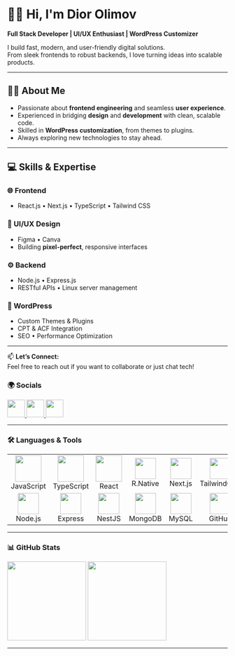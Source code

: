 # 👋😉 Hi, I'm Dior Olimov  

 **Full Stack Developer | UI/UX Enthusiast | WordPress Customizer**  

I build fast, modern, and user-friendly digital solutions.  
From sleek frontends to robust backends, I love turning ideas into scalable products.  

---

## 🧑‍💻 About Me  
- Passionate about **frontend engineering** and seamless **user experience**.  
- Experienced in bridging **design** and **development** with clean, scalable code.  
- Skilled in **WordPress customization**, from themes to plugins.  
- Always exploring new technologies to stay ahead.  

---

## 💻 Skills & Expertise  

### 🌐 Frontend  
- React.js • Next.js • TypeScript • Tailwind CSS  

### 🎨 UI/UX Design  
- Figma • Canva  
- Building **pixel-perfect**, responsive interfaces  

### ⚙️ Backend  
- Node.js • Express.js  
- RESTful APIs • Linux server management  

### 📰 WordPress  
- Custom Themes & Plugins  
- CPT & ACF Integration  
- SEO • Performance Optimization  

---

📫 **Let’s Connect:**  
Feel free to reach out if you want to collaborate or just chat tech!  


### 🌍 Socials  
<p align="left">
  <a href="https://www.linkedin.com/in/diorsolutions/">
    <img src="https://skillicons.dev/icons?i=linkedin" height="40"/>
  </a>
  <a href="https://www.instagram.com/diorsolutions">
    <img src="https://skillicons.dev/icons?i=instagram" height="40"/>
  </a>
  <a href="https://diorsolutions.site">
    <img src="https://skillicons.dev/icons?i=vercel" height="40"/>
  </a>
</p>

---

### 🛠️ Languages & Tools

<table align="start">

  <tr>
    <td align="center"><img src="https://techstack-generator.vercel.app/js-icon.svg" width="60"/><br/>JavaScript</td>
    <td align="center"><img src="https://techstack-generator.vercel.app/ts-icon.svg" width="60"/><br/>TypeScript</td>
    <td align="center"><img src="https://techstack-generator.vercel.app/react-icon.svg" width="60"/><br/>React</td>
    <td align="center"><img src="https://skillicons.dev/icons?i=atom" width="48"/><br/>R.Native</td>
    <td align="center"><img src="https://skillicons.dev/icons?i=next" width="48"/><br/>Next.js</td>
    <td align="center"><img src="https://skillicons.dev/icons?i=tailwind" width="48"/><br/>TailwindCSS</td>
    <td align="center"><img src="https://skillicons.dev/icons?i=bootstrap" width="48"/><br/>Bootstrap</td>
    <td align="center"><img src="https://skillicons.dev/icons?i=figma" width="48"/><br/>Java</td>
    <td align="center"><img src="https://skillicons.dev/icons?i=php" width="48"/><br/>PHP</td>
    <td align="center"><img src="https://skillicons.dev/icons?i=postgresql" width="48"/><br/>PostgreSQL</td>
  </tr>

  <tr>
    <td align="center"><img src="https://skillicons.dev/icons?i=nodejs" width="48"/><br/>Node.js</td>
    <td align="center"><img src="https://skillicons.dev/icons?i=express" width="48"/><br/>Express</td>
    <td align="center"><img src="https://skillicons.dev/icons?i=nestjs" width="48"/><br/>NestJS</td>
    <td align="center"><img src="https://skillicons.dev/icons?i=mongodb" width="48"/><br/>MongoDB</td>
    <td align="center"><img src="https://skillicons.dev/icons?i=mysql" width="48"/><br/>MySQL</td>
    <td align="center"><img src="https://skillicons.dev/icons?i=github" width="48"/><br/>GitHub</td>
    <td align="center"><img src="https://skillicons.dev/icons?i=graphql" width="48"/><br/>GraphQL</td>
    <td align="center"><img src="https://skillicons.dev/icons?i=linux" width="48"/><br/>Linux/Unix</td>
    <td align="center"><img src="https://skillicons.dev/icons?i=nginx" width="48"/><br/>Nginx</td>
    <td align="center"><img src="https://skillicons.dev/icons?i=redis" width="48"/><br/>Redis</td>
  </tr>
  
</table>

---

### 📊 GitHub Stats

<p align="start">
  <img src="https://github-readme-stats.vercel.app/api?username=diorsolutions&show_icons=true&theme=chartreuse-dark&hide_border=true" height="180"/>
  <img src="https://github-readme-stats.vercel.app/api/top-langs/?username=diorsolutions&layout=compact&theme=chartreuse-dark&hide_border=true" height="180"/>
</p>

---
